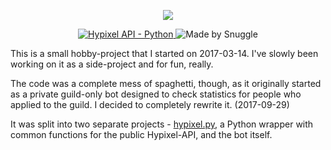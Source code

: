 <p align="center">
   <a href="https://sprinkly.net/hypixelbot" style="text-decoration: none">
      <img src="https://i.imgur.com/8MjYLF1.png">
   </a>
</p>
<p align="center">
    <a href="https://api.hypixel.net">
        <img src="https://img.shields.io/badge/Hypixel--API-python-brightgreen.svg?colorA=2d2306&colorB=705810"
             alt="Hypixel API - Python">
    </a>
    <a href="https://hypixel.net/player/Snuggle" style="text-decoration: none">
        <img src="https://img.shields.io/badge/Made%20by-Snuggle%20|%20Hypixel%20Moderator-brightgreen.svg?colorA=2d2306&colorB=705810"
             alt="Made by Snuggle">
    </a>
</p>


This is a small hobby-project that I started on 2017-03-14. I've slowly been working on it as a side-project and for fun, really.

The code was a complete mess of spaghetti, though, as it originally started as a private guild-only bot designed to check statistics for people who applied to the guild. I decided to completely rewrite it. (2017-09-29)

It was split into two separate projects - [hypixel.py](https://github.com/Snuggle/hypixel.py), a Python wrapper with common functions for the public Hypixel-API, and the bot itself.
